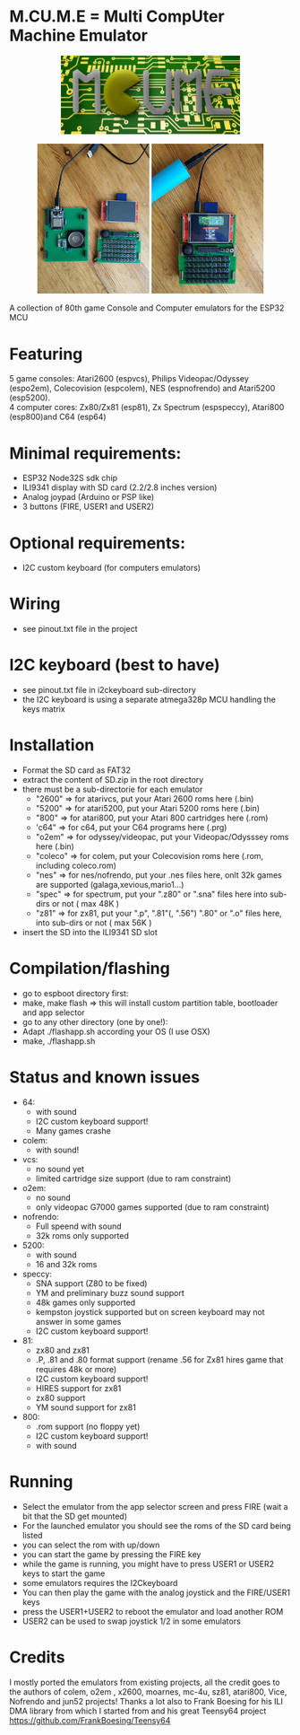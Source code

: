 # M.CU.M.E = Multi CompUter Machine Emulator
<p align="center">
  <img width="320" height="140" src="/images/logo.png">
</p>
<p align="center">
<img src="/images/esp321.jpg" width="200" />  
<img src="/images/esp322.jpg" width="200" />  
</p>
A collection of 80th game Console and Computer emulators for the ESP32 MCU

# Featuring
5 game consoles:
Atari2600 (espvcs), Philips Videopac/Odyssey (espo2em), Colecovision (espcolem), NES (espnofrendo) and Atari5200 (esp5200).<br>
4 computer cores:
Zx80/Zx81 (esp81), Zx Spectrum (espspeccy), Atari800 (esp800)and C64 (esp64)

# Minimal requirements:
- ESP32 Node32S sdk chip
- ILI9341 display with SD card (2.2/2.8 inches version)
- Analog joypad (Arduino or PSP like)
- 3 buttons (FIRE, USER1 and USER2)

# Optional requirements:
- I2C custom keyboard (for computers emulators) 

# Wiring
- see pinout.txt file in the project

# I2C keyboard (best to have)
- see pinout.txt file in i2ckeyboard sub-directory
- the I2C keyboard is using a separate atmega328p MCU handling the keys matrix

# Installation
- Format the SD card as FAT32
- extract the content of SD.zip in the root directory 
- there must be a sub-directorie for each emulator
  - "2600" => for atarivcs, put your Atari 2600 roms here (.bin)
  - "5200" => for atari5200, put your Atari 5200 roms here (.bin)
  - "800"  => for atari800, put your Atari 800 cartridges here (.rom)
  - 'c64"  => for c64, put your C64 programs here (.prg)
  - "o2em" => for odyssey/videopac, put your Videopac/Odysssey roms here (.bin)
  - "coleco" => for colem, put your Colecovision roms here (.rom, including coleco.rom)
  - "nes"  => for nes/nofrendo, put your .nes files here, onlt 32k games are supported (galaga,xevious,mario1...)
  - "spec" => for spectrum, put your ".z80" or ".sna" files here into sub-dirs or not ( max 48K )
  - "z81"  => for zx81, put your ".p", ".81"(, ".56") ".80" or ".o" files here, into sub-dirs or not ( max 56K ) 
- insert the SD into the ILI9341 SD slot

# Compilation/flashing
- go to espboot directory first:
- make, make flash => this will install custom partition table, bootloader and app selector 
- go to any other directory (one by one!):
- Adapt ./flashapp.sh according your OS (I use OSX)
- make, ./flashapp.sh

# Status and known issues
- 64:
  - with sound
  - I2C custom keyboard support! 
  - Many games crashe
- colem:
  - with sound!
- vcs:
  - no sound yet
  - limited cartridge size support (due to ram constraint)
- o2em:
  - no sound
  - only videopac G7000 games supported (due to ram constraint)
- nofrendo:
  - Full speend with sound
  - 32k roms only supported
- 5200:
  - with sound
  - 16 and 32k roms
- speccy:
  - SNA support (Z80 to be fixed)
  - YM and preliminary buzz sound support
  - 48k games only supported
  - kempston joystick supported but on screen keyboard may not answer in some games
  - I2C custom keyboard support!
- 81:
  - zx80 and zx81 
  - .P, .81 and .80 format support (rename .56 for Zx81 hires game that requires 48k or more)
  - I2C custom keyboard support!
  - HIRES support for zx81
  - zx80 support
  - YM sound support for zx81
- 800:
  - .rom support (no floppy yet)
  - I2C custom keyboard support!
  - with sound
  
# Running
- Select the emulator from the app selector screen and press FIRE (wait a bit that the SD get mounted)
- For the launched emulator you should see the roms of the SD card being listed
- you can select the rom with up/down 
- you can start the game by pressing the FIRE key
- while the game is running, you might have to press USER1 or USER2 keys to start the game
- some emulators requires the I2Ckeyboard
- You can then play the game with the analog joystick and the FIRE/USER1 keys  
- press the USER1+USER2 to reboot the emulator and load another ROM
- USER2 can be used to swap joystick 1/2 in some emulators

# Credits
I mostly ported the emulators from existing projects, all the credit goes to the authors of
colem, o2em , x2600, moarnes, mc-4u, sz81, atari800, Vice, Nofrendo and jun52 projects!
Thanks a lot also to Frank Boesing for his ILI DMA library from which I started from and his great Teensy64 project https://github.com/FrankBoesing/Teensy64

